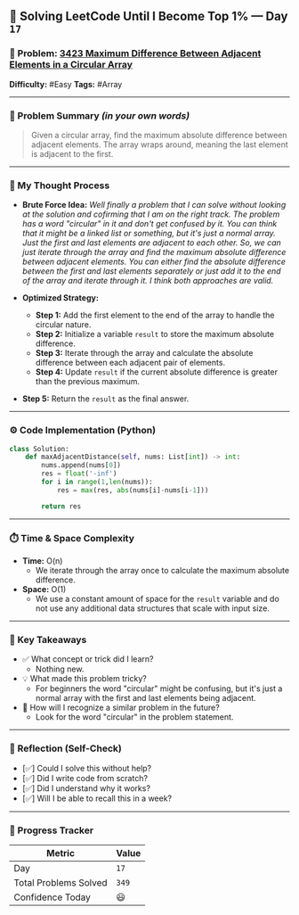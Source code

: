 ## 🧠 Solving LeetCode Until I Become Top 1% — Day `17`

### 🔹 Problem: [3423 Maximum Difference Between Adjacent Elements in a Circular Array](https://leetcode.com/problems/maximum-difference-between-adjacent-elements-in-a-circular-array/description/?envType=daily-question&envId=2025-06-12)

**Difficulty:** #Easy
**Tags:** #Array

---

### 📝 Problem Summary _(in your own words)_

> Given a circular array, find the maximum absolute difference between adjacent elements. The array wraps around, meaning the last element is adjacent to the first.

---

### 🧠 My Thought Process

- **Brute Force Idea:**
  _Well finally a problem that I can solve without looking at the solution and cofirming that I am on the right track. The problem has a word "circular" in it and don't get confused by it. You can think that it might be a linked list or something, but it's just a normal array. Just the first and last elements are adjacent to each other. So, we can just iterate through the array and find the maximum absolute difference between adjacent elements. You can either find the absolute difference between the first and last elements separately or just add it to the end of the array and iterate through it. I think both approaches are valid._

- **Optimized Strategy:**
  - **Step 1:** Add the first element to the end of the array to handle the circular nature.
  - **Step 2:** Initialize a variable `result` to store the maximum absolute difference.
  - **Step 3:** Iterate through the array and calculate the absolute difference between each adjacent pair of elements.
  - **Step 4:** Update `result` if the current absolute difference is greater than the previous maximum.
- **Step 5:** Return the `result` as the final answer.

---

### ⚙️ Code Implementation (Python)

```python
class Solution:
    def maxAdjacentDistance(self, nums: List[int]) -> int:
        nums.append(nums[0])
        res = float('-inf')
        for i in range(1,len(nums)):
            res = max(res, abs(nums[i]-nums[i-1]))

        return res
```

---

### ⏱️ Time & Space Complexity

- **Time:** O(n)
  - We iterate through the array once to calculate the maximum absolute difference.
- **Space:** O(1)
  - We use a constant amount of space for the `result` variable and do not use any additional data structures that scale with input size.

---

### 🧩 Key Takeaways

- ✅ What concept or trick did I learn?
  - Nothing new.
- 💡 What made this problem tricky?
  - For beginners the word "circular" might be confusing, but it's just a normal array with the first and last elements being adjacent.
- 💭 How will I recognize a similar problem in the future?
  - Look for the word "circular" in the problem statement.

---

### 🔁 Reflection (Self-Check)

- [✅] Could I solve this without help?
- [✅] Did I write code from scratch?
- [✅] Did I understand why it works?
- [✅] Will I be able to recall this in a week?

---

### 🚀 Progress Tracker

| Metric                | Value |
| --------------------- | ----- |
| Day                   | `17`  |
| Total Problems Solved | `349` |
| Confidence Today      | 😃    |
